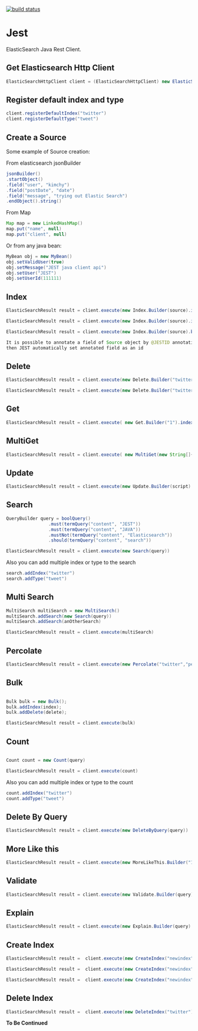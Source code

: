 [![build status](https://secure.travis-ci.org/searchbox-io/Jest.png)](http://travis-ci.org/searchbox-io/Jest)

Jest
====

ElasticSearch Java Rest Client.


Get Elasticsearch Http Client
------------------------------

```java
ElasticSearchHttpClient client = (ElasticSearchHttpClient) new ElasticSearchClientFactory().getObject()
```

Register default index and type
------------------------------
```java
client.registerDefaultIndex("twitter")
client.registerDefaultType("tweet")
```

Create a Source
-----------------
Some example of Source creation:

From elasticsearch jsonBuilder

```java
jsonBuilder()
.startObject()
.field("user", "kimchy")
.field("postDate", "date")
.field("message", "trying out Elastic Search")
.endObject().string()
```

From Map

```java
Map map = new LinkedHashMap()
map.put("name", null)
map.put("client", null)
```

Or from any java bean:

```java
MyBean obj = new MyBean()
obj.setValidUser(true)
obj.setMessage("JEST java client api")
obj.setUser("JEST")
obj.setUserId(111111)
```

Index
---------------
```java
ElasticSearchResult result = client.execute(new Index.Builder(source).index("twitter").type("tweet").id("1").build());

ElasticSearchResult result = client.execute(new Index.Builder(source).index("twitter").type("tweet").build())

ElasticSearchResult result = client.execute(new Index.Builder(source).build())

It is possible to annotate a field of Source object by @JESTID annotation
then JEST automatically set annotated field as an id

```

Delete
--------------

```java
ElasticSearchResult result = client.execute(new Delete.Builder("twitter", "tweet").id("1").build())

ElasticSearchResult result = client.execute(new Delete.Builder("twitter", "tweet").build())

```

Get
--------------
```java
ElasticSearchResult result = client.execute( new Get.Builder("1").index("twitter").type("tweet").build())

```

MultiGet
--------------
```java
ElasticSearchResult result = client.execute( new MultiGet(new String[]{"1", "2", "3"}))

```

Update
--------------
```java
ElasticSearchResult result = client.execute(new Update.Builder(script).index("twitter").type("tweet").id("1").build())

```

Search
-----------

```java
QueryBuilder query = boolQuery()
                .must(termQuery("content", "JEST"))
                .must(termQuery("content", "JAVA"))
                .mustNot(termQuery("content", "Elasticsearch"))
                .should(termQuery("content", "search"))
```


```java
ElasticSearchResult result = client.execute(new Search(query))
```

Also you can add multiple index or type to the search

```java
search.addIndex("twitter")
search.addType("tweet")
```

Multi Search
--------------
```java
MultiSearch multiSearch = new MultiSearch()
multiSearch.addSearch(new Search(query))
multiSearch.addSearch(anOtherSearch)

ElasticSearchResult result = client.execute(multiSearch)

```

Percolate
--------------
```java
ElasticSearchResult result = client.execute(new Percolate("twitter","percolateQuery",query))

```

Bulk
--------------
```java

Bulk bulk = new Bulk();
bulk.addIndex(index);
bulk.addDelete(delete);

ElasticSearchResult result = client.execute(bulk)

```

Count
--------------
```java

Count count = new Count(query)

ElasticSearchResult result = client.execute(count)

```
Also you can add multiple index or type to the count

```java
count.addIndex("twitter")
count.addType("tweet")
```

Delete By Query
--------------
```java
ElasticSearchResult result = client.execute(new DeleteByQuery(query))

```

More Like this
--------------
```java
ElasticSearchResult result = client.execute(new MoreLikeThis.Builder("1").query(query).index("twitter").type("tweet").build())

```

Validate
--------------
```java
ElasticSearchResult result = client.execute(new Validate.Builder(query).index("twitter").type("tweet").build())

```

Explain
--------------
```java
ElasticSearchResult result = client.execute(new Explain.Builder(query).index("twitter").type("tweet").id("1").build())

```


Create Index
--------------
```java
ElasticSearchResult result =  client.execute(new CreateIndex("newindex"))

ElasticSearchResult result =  client.execute(new CreateIndex("newindex"),Settings settings)

ElasticSearchResult result =  client.execute(new CreateIndex("newindex"),String jsonSettingsFile)

```

Delete Index
--------------
```java
ElasticSearchResult result =  client.execute(new DeleteIndex("twitter"))

```


**To Be Continued**
